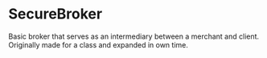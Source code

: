 # SecureBroker
Basic broker that serves as an intermediary between a merchant and client. Originally made for a class and expanded in own time. 
